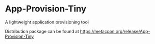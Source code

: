 App-Provision-Tiny
==================

A lightweight application provisioning tool

Distribution package can be found at https://metacpan.org/release/App-Provision-Tiny
